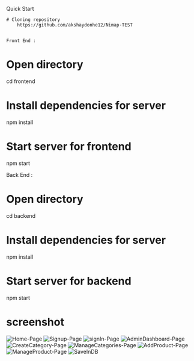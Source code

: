 Quick Start

    # Cloning repository
        https://github.com/akshaydonhe12/Nimap-TEST


    Front End :
# Open directory
cd frontend

# Install dependencies for server
npm install

# Start server for frontend
npm start


Back End :
# Open directory
cd backend

# Install dependencies for server
npm install


# Start server for backend
npm start

# screenshot
![Home-Page](https://user-images.githubusercontent.com/57905927/87005714-1277dd80-c1dd-11ea-8a22-fb4957532b1d.png)
![Signup-Page](https://user-images.githubusercontent.com/57905927/87007547-10634e00-c1e0-11ea-8939-8ac7109d1cf7.png)
![signIn-Page](https://user-images.githubusercontent.com/57905927/87007643-35f05780-c1e0-11ea-8454-7346c474ef8e.png)
![AdminDashboard-Page](https://user-images.githubusercontent.com/57905927/87007739-5b7d6100-c1e0-11ea-98c1-a3f272e4c0b7.png)
![CreateCategory-Page](https://user-images.githubusercontent.com/57905927/87007833-7d76e380-c1e0-11ea-915b-41bac4367e1f.png)
![ManageCategories-Page](https://user-images.githubusercontent.com/57905927/87008014-ba42da80-c1e0-11ea-94a9-f72f5ab3b324.png)
![AddProduct-Page](https://user-images.githubusercontent.com/57905927/87008100-dba3c680-c1e0-11ea-962f-dea88e82ade7.png)
![ManageProduct-Page](https://user-images.githubusercontent.com/57905927/87008166-f8d89500-c1e0-11ea-98c2-9dc3b814918e.png)
![SaveInDB](https://user-images.githubusercontent.com/57905927/87008243-1443a000-c1e1-11ea-8423-409e62fb18ee.png)



    
